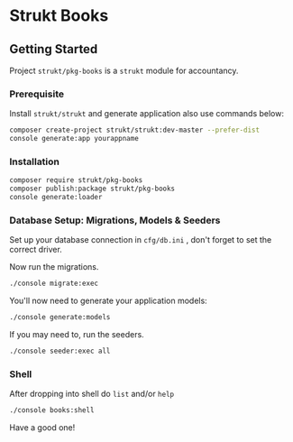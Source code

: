 Strukt Books
===

## Getting Started

Project `strukt/pkg-books` is a `strukt` module for accountancy.

### Prerequisite

Install `strukt/strukt` and generate application also use commands below:

```sh
composer create-project strukt/strukt:dev-master --prefer-dist
console generate:app yourappname
```

### Installation

```sh
composer require strukt/pkg-books
composer publish:package strukt/pkg-books
console generate:loader
```

### Database Setup: Migrations, Models & Seeders

Set up your database connection in `cfg/db.ini` , don't forget to set the correct driver.

Now run the migrations.

```sh
./console migrate:exec
```

You'll now need to generate your application models:

```sh
./console generate:models
```

If you may need to, run the seeders.

```sh
./console seeder:exec all
```

### Shell

After dropping into shell do `list` and/or `help`

```sh
./console books:shell
```

Have a good one!
